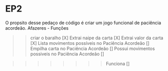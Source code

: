 # EP2
O propsito desse pedaço de código é criar um jogo funcional de paciência acordeão.
Afazeres - Funções
>>criar o baralho [X]
>>Extrai naipe da carta [X]
>>Extrai valor da carta [X]
>>Lista movimentos possíveis no Paciência Acordeão []
>>Empilha carta no Paciência Acordeão []
>>Possui movimentos possiveis no Paciência Acordeão []


>>>>>>>>Funciona []
